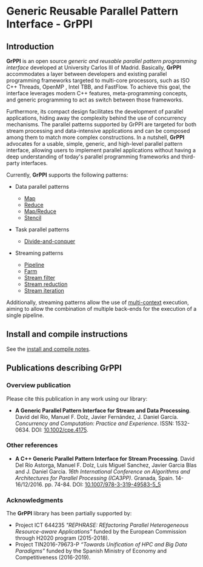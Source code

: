 # Generic Reusable Parallel Pattern Interface - GrPPI

## Introduction ##

**GrPPI** is an open source *generic and reusable parallel pattern programming
interface* developed at University Carlos III of Madrid. Basically, **GrPPI**
accommodates a layer between developers and existing parallel programming
frameworks targeted to multi-core processors, such as ISO C++ Threads, OpenMP
, Intel TBB, and FastFlow. To achieve this goal, the interface leverages
modern C++ features, meta-programming concepts, and generic programming
to act as switch between those frameworks. 

Furthermore, its compact design facilitates the development of parallel
applications, hiding away the complexity behind the use of concurrency
mechanisms. The parallel patterns supported by GrPPI are targeted for both
stream processing and data-intensive applications and can be composed among
them to match more complex constructions. In a nutshell, **GrPPI** advocates
for a usable, simple, generic, and high-level parallel pattern interface,
allowing users to implement parallel applications without having a deep
understanding of today's parallel programming frameworks and third-party
interfaces.

Currently, **GrPPI** supports the following patterns:

  * Data parallel patterns
    * [Map](doc/map.md)
    * [Reduce](doc/reduce.md)
    * [Map/Reduce](doc/map-reduce.md)
    * [Stencil](doc/stencil.md)

  * Task parallel patterns
    * [Divide-and-conquer](doc/divide-conquer.md)

  * Streaming patterns
    * [Pipeline](doc/pipeline.md)
    * [Farm](doc/farm.md)
    * [Stream filter](doc/stream-filter.md)
    * [Stream reduction](doc/stream-reduce.md)
    * [Stream iteration](doc/stream-iteration.md)

Additionally, streaming patterns allow the use of [multi-context](doc/context.md) execution,
aiming to allow the combination of multiple back-ends for the execution of
a single pipeline.

## Install and compile instructions

See the [install and compile notes](doc/install-notes.md).

## Publications describing GrPPI

### Overview publication

Please cite this publication in any work using our library:

* **A Generic Parallel Pattern Interface for Stream and Data Processing**. David del Rio, Manuel F. Dolz, Javier Fernández, J. Daniel García. *Concurrency and Computation: Practice and Experience*. ISSN: 1532-0634. DOI: [10.1002/cpe.4175](http://dx.doi.org/10.1002/cpe.4175).


### Other references

* **A C++ Generic Parallel Pattern Interface for Stream Processing**. David Del Río Astorga, Manuel F. Dolz, Luis Miguel Sanchez, Javier Garcia Blas and J. Daniel Garcia. *16th International Conference on Algorithms and Architectures for Parallel Processing (ICA3PP)*. Granada, Spain. 14-16/12/2016. pp. 74-84. DOI: [10.1007/978-3-319-49583-5_5](http://dx.doi.org/10.1007/978-3-319-49583-5_5)

### Acknowledgments

The **GrPPI** library has been partially supported by:

* Project ICT 644235 *"REPHRASE: REfactoring Parallel Heterogeneous Resource-aware Applications"* funded by the European Commission through H2020 program (2015-2018).
* Project TIN2016-79673-P *“Towards Unification of HPC and Big Data Paradigms”* funded by the Spanish Ministry of Economy and Competitiveness (2016-2019).
